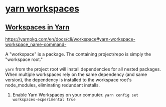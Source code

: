 # [yarn workspaces](https://yarnpkg.com/lang/en/docs/workspaces/)

## [Workspaces in Yarn](https://yarnpkg.com/blog/2017/08/02/introducing-workspaces/)

https://yarnpkg.com/en/docs/cli/workspace#yarn-workspace-workspace_name-command-

A "workspace" is a package. The containing project/repo is simply the "workspace root."

`yarn` from the project root will install dependencies for all nested packages. When multiple
workspaces rely on the same dependency (and same version), the dependency is installed to the
workspace root's node_modules, eliminating redundant installs.

1.  Enable Yarn Workspaces on your computer.
    `yarn config set workspaces-experimental true`

